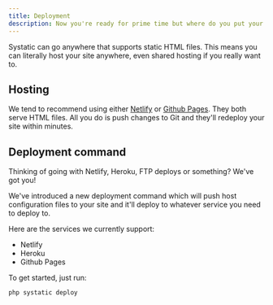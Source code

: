 ```yaml
---
title: Deployment
description: Now you're ready for prime time but where do you put your site?
---
```


Systatic can go anywhere that supports static HTML files. This means you can literally host your site anywhere, even shared hosting if you really want to.

## Hosting
We tend to recommend using either [Netlify](https://netlify.com) or [Github Pages](https://pages.github.com). They both serve HTML files. All you do is push changes to Git and they'll redeploy your site within minutes.

## Deployment command
Thinking of going with Netlify, Heroku, FTP deploys or something? We've got you!

We've introduced a new deployment command which will push host configuration files to your site and it'll deploy to whatever service you need to deploy to.

Here are the services we currently support:
* Netlify
* Heroku
* Github Pages

To get started, just run:

```
php systatic deploy
```
